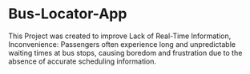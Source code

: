 # Bus-Locator-App
This Project  was  created  to improve Lack of Real-Time Information, Inconvenience: Passengers often experience long and unpredictable waiting times at  bus stops, causing boredom and frustration due to the absence of accurate scheduling  information.
